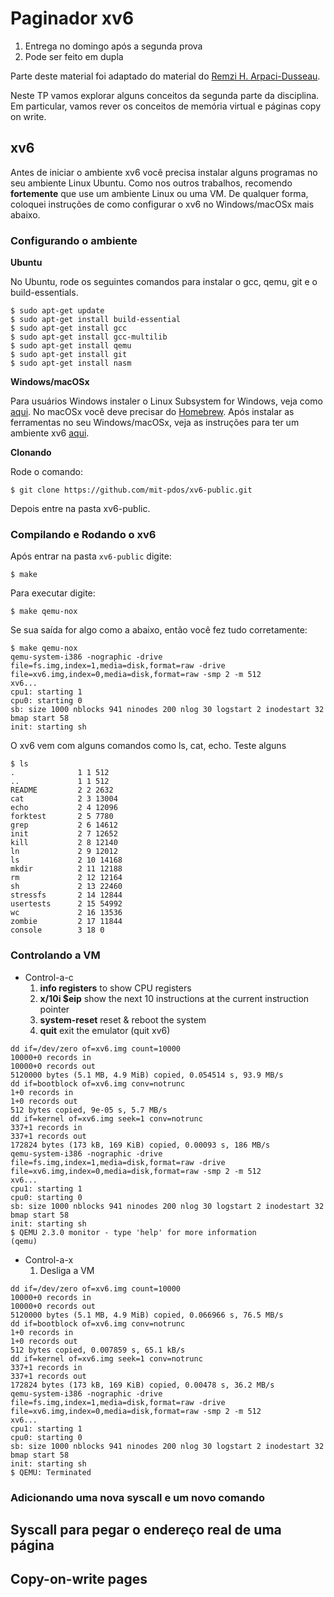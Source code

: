 # Paginador xv6

1. Entrega no domingo após a segunda prova
1. Pode ser feito em dupla

Parte deste material foi adaptado do material do
[Remzi H. Arpaci-Dusseau](http://www.cs.wisc.edu/~remzi).

Neste TP vamos explorar alguns conceitos da segunda parte da disciplina.  Em
particular, vamos rever os conceitos de memória virtual e páginas copy on
write.

## xv6

Antes de iniciar o ambiente xv6 você precisa instalar alguns programas no seu
ambiente Linux Ubuntu. Como nos outros trabalhos, recomendo **fortemente** que
use um ambiente Linux ou uma VM. De qualquer forma, coloquei instruções de como
configurar o xv6 no Windows/macOSx mais abaixo.

### Configurando o ambiente

**Ubuntu**

No Ubuntu, rode os seguintes comandos para instalar o gcc, qemu, git e o
build-essentials.

```
$ sudo apt-get update
$ sudo apt-get install build-essential
$ sudo apt-get install gcc
$ sudo apt-get install gcc-multilib
$ sudo apt-get install qemu
$ sudo apt-get install git
$ sudo apt-get install nasm
```

**Windows/macOSx**

Para usuários Windows instaler o Linux Subsystem for Windows, veja
como [aqui](https://msdn.microsoft.com/en-us/commandline/wsl/install_guide).
No macOSx você deve precisar do [Homebrew](https://brew.sh). Após instalar as
ferramentas no seu Windows/macOSx, veja as instruções para ter um ambiente xv6
[aqui](https://gcallah.github.io/OperatingSystems/xv6Install.html).

**Clonando**

Rode o comando:

```
$ git clone https://github.com/mit-pdos/xv6-public.git
```

Depois entre na pasta xv6-public.

### Compilando e Rodando o xv6

Após entrar na pasta `xv6-public` digite:

```
$ make
```

Para executar digite:

```
$ make qemu-nox
```

Se sua saída for algo como a abaixo, então você fez tudo corretamente:

```
$ make qemu-nox
qemu-system-i386 -nographic -drive file=fs.img,index=1,media=disk,format=raw -drive file=xv6.img,index=0,media=disk,format=raw -smp 2 -m 512
xv6...
cpu1: starting 1
cpu0: starting 0
sb: size 1000 nblocks 941 ninodes 200 nlog 30 logstart 2 inodestart 32 bmap start 58
init: starting sh
```

O xv6 vem com alguns comandos como ls, cat, echo. Teste alguns

```
$ ls
.              1 1 512
..             1 1 512
README         2 2 2632
cat            2 3 13004
echo           2 4 12096
forktest       2 5 7780
grep           2 6 14612
init           2 7 12652
kill           2 8 12140
ln             2 9 12012
ls             2 10 14168
mkdir          2 11 12188
rm             2 12 12164
sh             2 13 22460
stressfs       2 14 12844
usertests      2 15 54992
wc             2 16 13536
zombie         2 17 11844
console        3 18 0
```

### Controlando a VM

* Control-a-c
  1. **info registers** to show CPU registers
  1. **x/10i $eip** show the next 10 instructions at the current instruction pointer
  1. **system-reset** reset & reboot the system
  1. **quit** exit the emulator (quit xv6) 

```
dd if=/dev/zero of=xv6.img count=10000
10000+0 records in
10000+0 records out
5120000 bytes (5.1 MB, 4.9 MiB) copied, 0.054514 s, 93.9 MB/s
dd if=bootblock of=xv6.img conv=notrunc
1+0 records in
1+0 records out
512 bytes copied, 9e-05 s, 5.7 MB/s
dd if=kernel of=xv6.img seek=1 conv=notrunc
337+1 records in
337+1 records out
172824 bytes (173 kB, 169 KiB) copied, 0.00093 s, 186 MB/s
qemu-system-i386 -nographic -drive file=fs.img,index=1,media=disk,format=raw -drive file=xv6.img,index=0,media=disk,format=raw -smp 2 -m 512
xv6...
cpu1: starting 1
cpu0: starting 0
sb: size 1000 nblocks 941 ninodes 200 nlog 30 logstart 2 inodestart 32 bmap start 58
init: starting sh
$ QEMU 2.3.0 monitor - type 'help' for more information
(qemu)
```

* Control-a-x
  1. Desliga a VM
  
```
dd if=/dev/zero of=xv6.img count=10000
10000+0 records in
10000+0 records out
5120000 bytes (5.1 MB, 4.9 MiB) copied, 0.066966 s, 76.5 MB/s
dd if=bootblock of=xv6.img conv=notrunc
1+0 records in
1+0 records out
512 bytes copied, 0.007859 s, 65.1 kB/s
dd if=kernel of=xv6.img seek=1 conv=notrunc
337+1 records in
337+1 records out
172824 bytes (173 kB, 169 KiB) copied, 0.00478 s, 36.2 MB/s
qemu-system-i386 -nographic -drive file=fs.img,index=1,media=disk,format=raw -drive file=xv6.img,index=0,media=disk,format=raw -smp 2 -m 512
xv6...
cpu1: starting 1
cpu0: starting 0
sb: size 1000 nblocks 941 ninodes 200 nlog 30 logstart 2 inodestart 32 bmap start 58
init: starting sh
$ QEMU: Terminated
```

### Adicionando uma nova syscall e um novo comando

## Syscall para pegar o endereço real de uma página

## Copy-on-write pages
